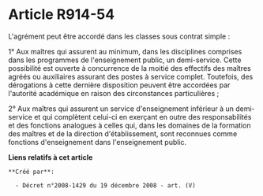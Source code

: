 # Article R914-54

L'agrément peut être accordé dans les classes sous contrat simple :

1° Aux maîtres qui assurent au minimum, dans les disciplines  comprises dans les programmes de l'enseignement public, un
demi-service. Cette  possibilité est ouverte à concurrence de la moitié des effectifs des maîtres  agréés ou auxiliaires
assurant des postes à service complet. Toutefois, des  dérogations à cette dernière disposition peuvent être accordées par
l'autorité  académique en raison des circonstances particulières ;

2° Aux  maîtres qui assurent un service d'enseignement inférieur à un demi-service et  qui complètent celui-ci en exerçant en
outre des responsabilités et des  fonctions analogues à celles qui, dans les domaines de la formation des maîtres  et de la
direction d'établissement, sont reconnues comme fonctions  d'enseignement dans l'enseignement public.

**Liens relatifs à cet article**

	**Créé par**:

	  - Décret n°2008-1429 du 19 décembre 2008 - art. (V)
